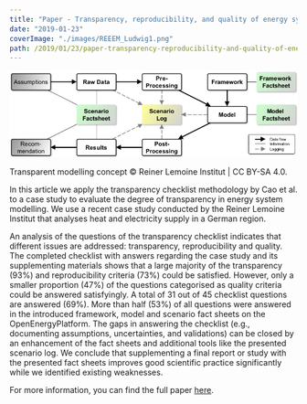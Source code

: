 ```yaml
---
title: "Paper - Transparency, reproducibility, and quality of energy system analyses – A process to improve scientific work"
date: "2019-01-23"
coverImage: "./images/REEEM_Ludwig1.png"
path: /2019/01/23/paper-transparency-reproducibility-and-quality-of-energy-system-analyses-a-process-to-improve-scientific-work/
---
```


![Transparent modelling concept](./images/REEEM_Ludwig1.png)

Transparent modelling concept © Reiner Lemoine Institut | CC BY-SA 4.0.

In this article we apply the transparency checklist methodology by Cao et al. to a case study to evaluate the degree of transparency in energy system modelling. We use a recent case study conducted by the Reiner Lemoine Institut that analyses heat and electricity supply in a German region.

An analysis of the questions of the transparency checklist indicates that different issues are addressed: transparency, reproducibility and quality. The completed checklist with answers regarding the case study and its supplementing materials shows that a large majority of the transparency (93%) and reproducibility criteria (73%) could be satisfied. However, only a smaller proportion (47%) of the questions categorised as quality criteria could be answered satisfyingly. A total of 31 out of 45 checklist questions are answered (69%). More than half (53%) of all questions were answered in the introduced framework, model and scenario fact sheets on the OpenEnergyPlatform. The gaps in answering the checklist (e.g., documenting assumptions, uncertainties, and validations) can be closed by an enhancement of the fact sheets and additional tools like the presented scenario log. We conclude that supplementing a final report or study with the presented fact sheets improves good scientific practice significantly while we identified existing weaknesses.

For more information, you can find the full paper [here](https://www.sciencedirect.com/science/article/pii/S2211467X18300828?via%3Dihub).
